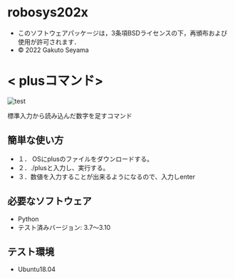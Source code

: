 # robosys202x
 * このソフトウェアパッケージは，3条項BSDライセンスの下，再頒布および使用が許可されます．
 * © 2022 Gakuto Seyama

# < plusコマンド>
![test](https://github.com/gaku-3319/robosys202x/actions/workflows/test.yml/badge.svg)

標準入力から読み込んだ数字を足すコマンド
## 簡単な使い方
* １． OSにplusのファイルをダウンロードする。 
* ２．./plusと入力し、実行する。
* ３．数値を入力することが出来るようになるので、入力しenter

## 必要なソフトウェア

* Python
* テスト済みバージョン: 3.7～3.10

## テスト環境

* Ubuntu18.04
